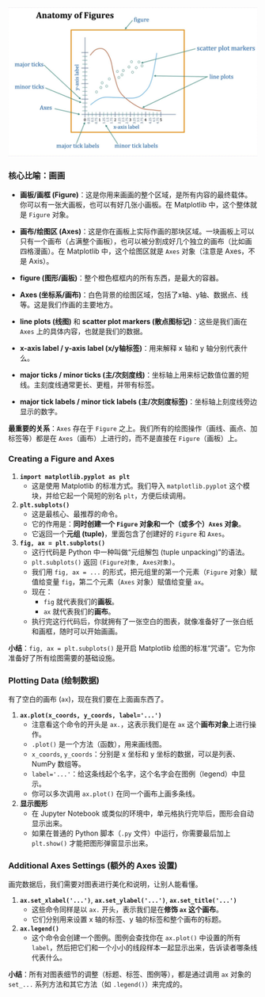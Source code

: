 <img src="./1.jpg" alt="1" style="zoom:50%;" />

### 核心比喻：画画

- **画板/画框 (Figure)**：这是你用来画画的整个区域，是所有内容的最终载体。你可以有一张大画板，也可以有好几张小画板。在 Matplotlib 中，这个整体就是 `Figure` 对象。
- **画布/绘图区 (Axes)**：这是你在画板上实际作画的那块区域。一块画板上可以只有一个画布（占满整个画板），也可以被分割成好几个独立的画布（比如画四格漫画）。在 Matplotlib 中，这个绘图区就是 `Axes` 对象（注意是 Axes，不是 Axis）。

- **figure (图形/画板)**：整个橙色框框内的所有东西，是最大的容器。
- **Axes (坐标系/画布)**：白色背景的绘图区域，包括了x轴、y轴、数据点、线等。这是我们作画的主要地方。
- **line plots (线图)** 和 **scatter plot markers (散点图标记)**：这些是我们画在 `Axes` 上的具体内容，也就是我们的数据。
- **x-axis label / y-axis label (x/y轴标签)**：用来解释 x 轴和 y 轴分别代表什么。
- **major ticks / minor ticks (主/次刻度线)**：坐标轴上用来标记数值位置的短线。主刻度线通常更长、更粗，并带有标签。
- **major tick labels / minor tick labels (主/次刻度标签)**：坐标轴上刻度线旁边显示的数字。

**最重要的关系**：`Axes` 存在于 `Figure` 之上。我们所有的绘图操作（画线、画点、加标签等）都是在 `Axes`（画布）上进行的，而不是直接在 `Figure`（画板）上。

### Creating a Figure and Axes 

1. **`import matplotlib.pyplot as plt`**
   - 这是使用 Matplotlib 的标准方式。我们导入 `matplotlib.pyplot` 这个模块，并给它起一个简短的别名 `plt`，方便后续调用。
2. **`plt.subplots()`**
   - 这是最核心、最推荐的命令。
   - 它的作用是：**同时创建一个 `Figure` 对象和一个（或多个）`Axes` 对象**。
   - 它返回一个**元组 (tuple)**，里面包含了创建好的 `Figure` 和 `Axes`。
3. **`fig, ax = plt.subplots()`**
   - 这行代码是 Python 中一种叫做“元组解包 (tuple unpacking)”的语法。
   - `plt.subplots()` 返回 `(Figure对象, Axes对象)`。
   - 我们用 `fig, ax = ...` 的形式，把元组里的第一个元素（`Figure` 对象）赋值给变量 `fig`，第二个元素（`Axes` 对象）赋值给变量 `ax`。
   - 现在：
     - `fig` 就代表我们的**画板**。
     - `ax` 就代表我们的**画布**。
   - 执行完这行代码后，你就拥有了一张空白的图表，就像准备好了一张白纸和画框，随时可以开始画画。

**小结**：`fig, ax = plt.subplots()` 是开启 Matplotlib 绘图的标准“咒语”。它为你准备好了所有绘图需要的基础设施。

### Plotting Data (绘制数据)

有了空白的画布 (`ax`)，现在我们要在上面画东西了。

1. **`ax.plot(x_coords, y_coords, label='...')`**
   - 注意看这个命令的开头是 `ax.`，这表示我们是在 `ax` 这个**画布对象**上进行操作。
   - `.plot()` 是一个方法（函数），用来画线图。
   - `x_coords`, `y_coords`：分别是 x 坐标和 y 坐标的数据，可以是列表、NumPy 数组等。
   - `label='...'`：给这条线起个名字，这个名字会在图例（legend）中显示。
   - 你可以多次调用 `ax.plot()` 在同一个画布上画多条线。
2. **显示图形**
   - 在 Jupyter Notebook 或类似的环境中，单元格执行完毕后，图形会自动显示出来。
   - 如果在普通的 Python 脚本（`.py` 文件）中运行，你需要最后加上 `plt.show()` 才能把图形弹窗显示出来。

### Additional Axes Settings (额外的 Axes 设置)

画完数据后，我们需要对图表进行美化和说明，让别人能看懂。

1. **`ax.set_xlabel('...')`**, **`ax.set_ylabel('...')`**, **`ax.set_title('...')`**
   - 这些命令同样是以 `ax.` 开头，表示我们是在**修饰 `ax` 这个画布**。
   - 它们分别用来设置 x 轴的标签、y 轴的标签和整个画布的标题。
2. **`ax.legend()`**
   - 这个命令会创建一个图例。图例会查找你在 `ax.plot()` 中设置的所有 `label`，然后把它们和一个小小的线段样本一起显示出来，告诉读者哪条线代表什么。

**小结**：所有对图表细节的调整（标题、标签、图例等），都是通过调用 `ax` 对象的 `set_...` 系列方法和其它方法（如 `.legend()`）来完成的。